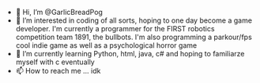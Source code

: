 - 👋 Hi, I’m @GarlicBreadPog
- 👀 I’m interested in coding of all sorts, hoping to one day become a game developer. I'm currently a programmer for the FIRST robotics competition team 1891, the bullbots. I'm also programming a parkour/fps cool indie game as well as a psychological horror game
- 🌱 I’m currently learning Python, html, java, c# and hoping to familiarze myself with c eventually
- 📫 How to reach me ... idk

<!---
GarlicBreadPog/GarlicBreadPog is a ✨ special ✨ repository because its `README.md` (this file) appears on your GitHub profile.
You can click the Preview link to take a look at your changes.
--->

